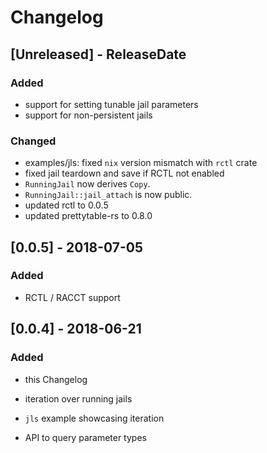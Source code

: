 # Changelog

## [Unreleased] - ReleaseDate

### Added
* support for setting tunable jail parameters
* support for non-persistent jails

### Changed
* examples/jls: fixed `nix` version mismatch with `rctl` crate
* fixed jail teardown and save if RCTL not enabled
* `RunningJail` now derives `Copy`.
* `RunningJail::jail_attach` is now public.
* updated rctl to 0.0.5
* updated prettytable-rs to 0.8.0

## [0.0.5] - 2018-07-05

### Added
* RCTL / RACCT support

## [0.0.4] - 2018-06-21

### Added
* this Changelog

* iteration over running jails
* `jls` example showcasing iteration
* API to query parameter types
